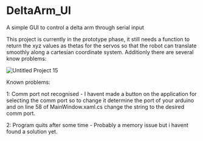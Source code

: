 # DeltaArm_UI
A simple GUI to control a delta arm through serial input

This project is currently in the prototype phase, it still needs a function to return the xyz values as thetas for the servos 
so that the robot can translate smoothly along a cartesian coordinate system. Additionly there are several know problems:

![Untitled Project 15](https://user-images.githubusercontent.com/78044374/160977757-f82b6d6d-ac65-4387-82fb-7df79fcd4c2d.png)

Known problems:

1: Comm port not recognised - I havent made a button on the application for selecting the comm port so to change it determine the port of your arduino
and on line 58 of MainWindow.xaml.cs change the string to the desired comm port.

2: Program quits after some time - Probably a memory issue but i havent found a solution yet.

